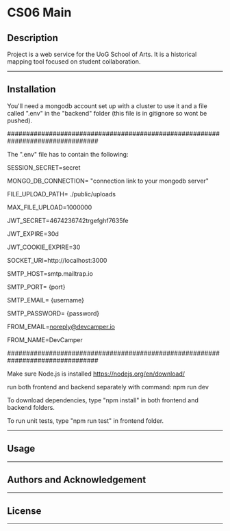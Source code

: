 # CS06 Main
## Description
>

Project is a web service for the UoG School of Arts. It is a historical mapping tool focused on student collaboration.

---
## Installation
>

You'll need a mongodb account set up with a cluster to use it and a file called ".env" in the "backend" folder (this file is in gitignore so wont be pushed).

 
################################################################################


The ".env" file has to contain the following:
 
 
SESSION_SECRET=secret


MONGO_DB_CONNECTION= "connection link to your mongodb server"



FILE_UPLOAD_PATH= ./public/uploads


MAX_FILE_UPLOAD=1000000



JWT_SECRET=4674236742trgefghf7635fe


JWT_EXPIRE=30d


JWT_COOKIE_EXPIRE=30



SOCKET_URI=http://localhost:3000



SMTP_HOST=smtp.mailtrap.io


SMTP_PORT= {port}


SMTP_EMAIL= {username}


SMTP_PASSWORD= {password}


FROM_EMAIL=noreply@devcamper.io


FROM_NAME=DevCamper


################################################################################
 

Make sure Node.js is installed https://nodejs.org/en/download/

 
 

run both frontend and backend separately with command: npm run dev


 


To download dependencies, type "npm install" in both frontend and backend folders.


To run unit tests, type "npm run test" in frontend folder.


---
## Usage
>
---
## Authors and Acknowledgement
>
---
## License
>
---
